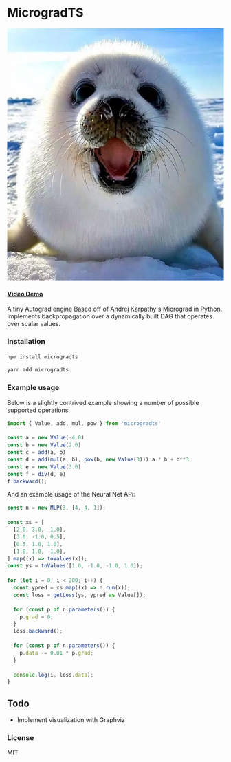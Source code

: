 
# MicrogradTS

![seal](seal.jpg)

#### [Video Demo](https://www.youtube.com/watch?v=0y3ZgxFiV9k)

A tiny Autograd engine Based off of Andrej Karpathy's [Micrograd](https://github.com/karpathy/micrograd/tree/master) in Python. Implements backpropagation over a dynamically built DAG that operates over scalar values.

### Installation

```bash
npm install microgradts
```
```bash
yarn add microgradts
```

### Example usage

Below is a slightly contrived example showing a number of possible supported operations:

```typescript
import { Value, add, mul, pow } from 'microgradts'

const a = new Value(-4.0)
const b = new Value(2.0)
const c = add(a, b)
const d = add(mul(a, b), pow(b, new Value(3))) a * b + b**3
const e = new Value(3.0)
const f = div(d, e)
f.backward();
```

And an example usage of the Neural Net APi:

```typescript
const n = new MLP(3, [4, 4, 1]);

const xs = [
  [2.0, 3.0, -1.0],
  [3.0, -1.0, 0.5],
  [0.5, 1.0, 1.0],
  [1.0, 1.0, -1.0],
].map((x) => toValues(x));
const ys = toValues([1.0, -1.0, -1.0, 1.0]);

for (let i = 0; i < 200; i++) {
  const ypred = xs.map((x) => n.run(x));
  const loss = getLoss(ys, ypred as Value[]);

  for (const p of n.parameters()) {
    p.grad = 0;
  }
  loss.backward();

  for (const p of n.parameters()) {
    p.data -= 0.01 * p.grad;
  }

  console.log(i, loss.data);
}
```

## Todo
- Implement visualization with Graphviz

### License

MIT